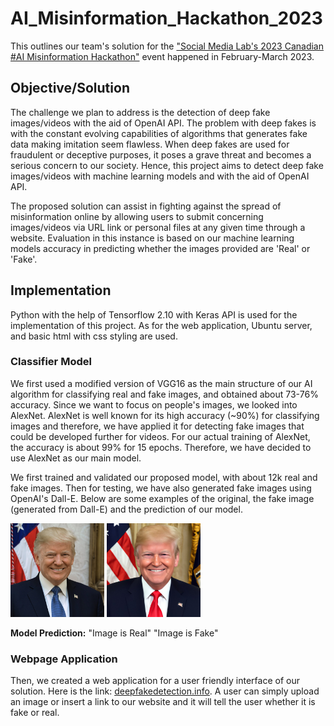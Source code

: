 # AI_Misinformation_Hackathon_2023


This outlines our team's solution for the ["Social Media Lab's 2023 Canadian #AI Misinformation Hackathon"](https://socialmedialab.ca/events/hackathon/) event happened in February-March 2023.


## Objective/Solution
The challenge we plan to address is the detection of deep fake images/videos with the aid of OpenAI API. The problem with deep fakes is with the constant evolving capabilities of algorithms that generates fake data making imitation seem flawless. When deep fakes are used for fraudulent or deceptive purposes, it poses a grave threat and becomes a serious concern to our society. Hence, this project aims to detect deep fake images/videos with machine learning models and with the aid of OpenAI API.

The proposed solution can assist in fighting against the spread of misinformation online by allowing users to submit concerning images/videos via URL link or personal files at any given time through a website. Evaluation in this instance is based on our machine learning models accuracy in predicting whether the images provided are 'Real' or 'Fake'. 

## Implementation
Python with the help of Tensorflow 2.10 with Keras API is used for the implementation of this project. As for the web application, Ubuntu server, and basic html with css styling are used. 

### Classifier Model
We first used a modified version of VGG16 as the main structure of our AI algorithm for classifying real and fake images, and obtained about 73-76% accuracy. Since we want to focus on people's images, we looked into AlexNet. AlexNet is well known for its high accuracy (~90%) for classifying images and therefore, we have applied it for detecting fake images that could be developed further for videos. For our actual training of AlexNet, the accuracy is about 99% for 15 epochs. Therefore, we have decided to use AlexNet as our main model. 

We first trained and validated our proposed model, with about 12k real and fake images. Then for testing, we have also generated fake images using OpenAI's Dall-E. Below are some examples of the original, the fake image (generated from Dall-E) and the prediction of our model.

<p float="left">
 <img src="https://github.com/WileyT/AI_Misinformation_Hackathon_2023/blob/main/donald256.png" width="150" height="150">
 
 <img src="https://github.com/WileyT/AI_Misinformation_Hackathon_2023/blob/main/donaldrealfake.jpg" width="150" height="150">
 </p>
 
**Model Prediction:**
"Image is Real" "Image is Fake"
  
### Webpage Application
Then, we created a web application for a user friendly interface of our solution. Here is the link: [deepfakedetection.info](http://deepfakedetection.info/). A user can simply upload an image or insert a link to our website and it will tell the user whether it is fake or real. 
